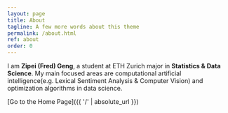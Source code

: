 ```yaml
---
layout: page
title: About
tagline: A few more words about this theme
permalink: /about.html
ref: about
order: 0
---
```


I am **Zipei (Fred) Geng**, a student at ETH Zurich major in **Statistics & Data Science**. My main focused areas are computational artificial intelligence(e.g. Lexical Sentiment Analysis & Computer Vision) and optimization algorithms in data science.


[Go to the Home Page]({{ '/' | absolute_url }})
